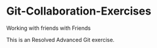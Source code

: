 # Git-Collaboration-Exercises
 Working with friends with Friends

This is an Resolved Advanced Git exercise.